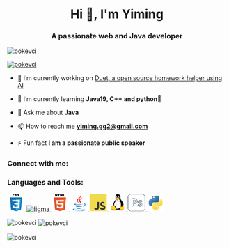 <h1 align="center">Hi 👋, I'm Yiming</h1>
<h3 align="center">A passionate web and Java developer</h3>

<p align="left"> <img src="https://komarev.com/ghpvc/?username=pokevci&label=Profile%20views&color=0e75b6&style=flat" alt="pokevci" /> </p>

<p align="left"> <a href="https://github.com/ryo-ma/github-profile-trophy"><img src="https://github-profile-trophy.vercel.app/?username=pokevci" alt="pokevci" /></a> </p>

- 🔭 I’m currently working on [Duet, a open source homework helper using AI](https://duetai.vercel.app/)

- 🌱 I’m currently learning **Java19, C++ and python🐍**

- 💬 Ask me about **Java**

- 📫 How to reach me **yiming.gg2@gmail.com**

- ⚡ Fun fact **I am a passionate public speaker**

<h3 align="left">Connect with me:</h3>
<p align="left">
</p>

<h3 align="left">Languages and Tools:</h3>
<p align="left"> <a href="https://www.w3schools.com/css/" target="_blank" rel="noreferrer"> <img src="https://raw.githubusercontent.com/devicons/devicon/master/icons/css3/css3-original-wordmark.svg" alt="css3" width="40" height="40"/> </a> <a href="https://www.figma.com/" target="_blank" rel="noreferrer"> <img src="https://www.vectorlogo.zone/logos/figma/figma-icon.svg" alt="figma" width="40" height="40"/> </a> <a href="https://www.w3.org/html/" target="_blank" rel="noreferrer"> <img src="https://raw.githubusercontent.com/devicons/devicon/master/icons/html5/html5-original-wordmark.svg" alt="html5" width="40" height="40"/> </a> <a href="https://www.java.com" target="_blank" rel="noreferrer"> <img src="https://raw.githubusercontent.com/devicons/devicon/master/icons/java/java-original.svg" alt="java" width="40" height="40"/> </a> <a href="https://developer.mozilla.org/en-US/docs/Web/JavaScript" target="_blank" rel="noreferrer"> <img src="https://raw.githubusercontent.com/devicons/devicon/master/icons/javascript/javascript-original.svg" alt="javascript" width="40" height="40"/> </a> <a href="https://www.linux.org/" target="_blank" rel="noreferrer"> <img src="https://raw.githubusercontent.com/devicons/devicon/master/icons/linux/linux-original.svg" alt="linux" width="40" height="40"/> </a> <a href="https://www.photoshop.com/en" target="_blank" rel="noreferrer"> <img src="https://raw.githubusercontent.com/devicons/devicon/master/icons/photoshop/photoshop-line.svg" alt="photoshop" width="40" height="40"/> </a> <a href="https://www.python.org" target="_blank" rel="noreferrer"> <img src="https://raw.githubusercontent.com/devicons/devicon/master/icons/python/python-original.svg" alt="python" width="40" height="40"/> </a> </p>

<p><img align="left" src="https://github-readme-stats.vercel.app/api/top-langs?username=pokevci&show_icons=true&locale=en&layout=compact" alt="pokevci" /></p>

<p>&nbsp;<img align="center" src="https://github-readme-stats.vercel.app/api?username=pokevci&show_icons=true&locale=en" alt="pokevci" /></p>

<p><img align="center" src="https://github-readme-streak-stats.herokuapp.com/?user=pokevci&" alt="pokevci" /></p>
